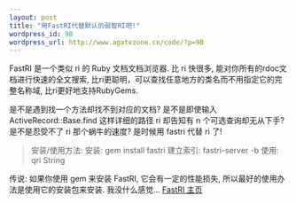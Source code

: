```yaml
--- 
layout: post
title: "用FastRI代替默认的弱智RI吧!"
wordpress_id: 98
wordpress_url: http://www.agatezone.cn/code/?p=98
---
```

FastRI 是一个类似 ri 的 Ruby 文档文档浏览器. 比 ri 快很多, 能对你所有的rdoc文档进行快速的全文搜索, 比ri更聪明，可以查找任意地方的类名而不用指定它的完整名称域, 比ri更好地支持RubyGems.

是不是遇到找一个方法却找不到对应的文档? 是不是即使输入 ActiveRecord::Base.find 这样详细的路径 ri 却告知有 n 个可选查询却无从下手? 是不是忍受不了 ri 那个蜗牛的速度? 是时候用 fastri 代替 ri 了!
<blockquote>安装/使用方法:
安装:
gem install fastri
建立索引:
fastri-server -b
使用:
qri String</blockquote>

传说: 如果你使用 gem 来安装 FastRI, 它会有一定的性能损失, 所以最好的使用办法是使用它的安装包来安装. 我没什么感觉...
<a href="http://eigenclass.org/hiki.rb?fastri">FastRI 主页</a>

